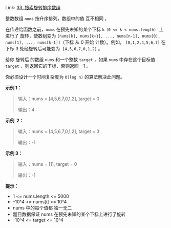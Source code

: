 Link: [33. 搜索旋转排序数组](https://leetcode.cn/problems/search-in-rotated-sorted-array)

整数数组 `nums` 按升序排列，数组中的值 互不相同 。

在传递给函数之前，`nums` 在预先未知的某个下标 `k（0 <= k < nums.length）` 上进行了 旋转，使数组变为 `[nums[k], nums[k+1], ..., nums[n-1], nums[0], nums[1], ..., nums[k-1]]`（下标 从 0 开始 计数）。例如， `[0,1,2,4,5,6,7]` 在下标 3 处经旋转后可能变为  `[4,5,6,7,0,1,2]` 。

给你 旋转后 的数组 `nums` 和一个整数 `target` ，如果 `nums` 中存在这个目标值 `target` ，则返回它的下标，否则返回  -1 。

你必须设计一个时间复杂度为 `O(log n)` 的算法解决此问题。

**示例 1：**

> 输入：nums = [4,5,6,7,0,1,2], target = 0
>
> 输出：4

**示例  2：**

> 输入：nums = [4,5,6,7,0,1,2], target = 3
>
> 输出：-1

**示例 3：**

> 输入：nums = [1], target = 0
>
> 输出：-1

**提示：**

- 1 <= nums.length <= 5000
- -10^4 <= nums[i] <= 10^4
- nums 中的每个值都 独一无二
- 题目数据保证 nums 在预先未知的某个下标上进行了旋转
- -10^4 <= target <= 10^4
